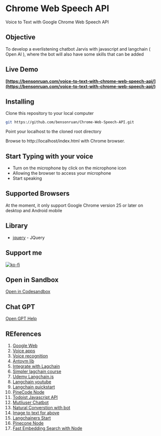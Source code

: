 # Chrome Web Speech API
 Voice to Text with Google Chrome Web Speech API 
 
## Objective 
To develop a everlistening chatbot Jarvis with javascript and langchain ( Open AI ), where the bot will also have some skills that can be added
 
## Live Demo
**[https://bensonruan.com/voice-to-text-with-chrome-web-speech-api/](https://bensonruan.com/voice-to-text-with-chrome-web-speech-api/)**
 
 
## Installing
Clone this repository to your local computer
``` bash
git https://github.com/bensonruan/Chrome-Web-Speech-API.git
```
Point your localhost to the cloned root directory

Browse to http://localhost/index.html with Chrome browser.

## Start Typing with your voice
* Turn on the microphone by click on the microphone icon 
* Allowing the browser to access your microphone 
* Start speaking 

## Supported Browsers
At the moment, it only support Google Chrome version 25 or later on desktop and Android mobile

## Library
* [jquery](https://code.jquery.com/jquery-3.3.1.min.js) - JQuery

## Support me 
[![ko-fi](https://ko-fi.com/img/githubbutton_sm.svg)](https://ko-fi.com/W7W6METMY)

## Open in Sandbox
[Open in Codesandbox](https://codesandbox.io/s/github/ibrezm1/Jarvis-Voice)

## Chat GPT
[Open GPT Help](https://chat.openai.com/share/032d6883-d335-49b2-af3c-2016b7241e0d)

## REferences 
1. [Google Web](https://bensonruan.com/voice-to-text-with-chrome-web-speech-api/)
1. [Voice apps](https://developer.chrome.com/blog/voice-driven-web-apps-introduction-to-the-web-speech-api/)
1. [Voice recognition](https://betterprogramming.pub/perform-speech-recognition-in-your-javascript-applications-91367b0d0)
1. [Antoym lib](https://github.com/sdkcarlos/artyom.js)
1. [Integrate with Lagchain](https://github.com/shawnesquivel/openai-javascript-course/tree/1-start-here)
1. [Simpler lagchain course](https://github.com/Coding-Crashkurse/LangChain-JS-Full-Course)
1. [Udemy Langchain.js](https://www.udemy.com/course/langchain-develop-ai-web-apps-with-javascript-and-langchain/)
2. [Langchain youtube](https://www.youtube.com/watch?v=mAYS4d0hrek)
3. [Langchain quickstart](https://js.langchain.com/docs/get_started/quickstart)
4. [PineCode Node](https://docs.pinecone.io/docs/node-client)
5. [Todoist Javascript API](https://developer.todoist.com/rest/v2/?javascript#get-a-user-39-s-projects)
6. [Mutliuser Chatbot](https://www.pinecone.io/learn/javascript-chatbot/)
7. [Natural Converstion with bot](https://archive.is/Jdo4H)
8. [Image to text for above](https://pastebin.com/yA2eACTL)
9. [Langchainers Start](https://langchainers.hashnode.dev/getting-started-with-langchainjs)
10. [Pinecone Node](https://thecodebarbarian.com/getting-started-with-vector-databases-in-node-js.html)
11. [Fast Embedding Search with Node](https://rajaosama.me/blogs/blazing-fast-search-with-embedding-model-ada)
